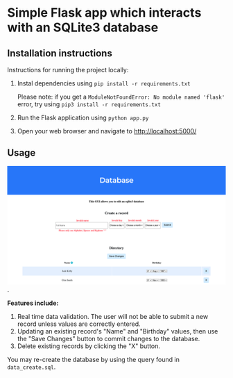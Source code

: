 # Simple Flask app which interacts with an SQLite3 database

## Installation instructions
Instructions for running the project locally: 

1. Instal dependencies using `pip install -r requirements.txt`

    Please note: if you get a `ModuleNotFoundError: No module named 'flask'` error, try using `pip3 install -r requirements.txt`

2. Run the Flask application using `python app.py`
3. Open your web browser and navigate to [http://localhost:5000/](http://localhost:5000/)

## Usage

![Screenshot of interface](/sqlite3-gui-screenshot.png).

**Features include:**
1. Real time data validation. The user will not be able to submit a new record unless values are correctly entered.
2. Updating an existing record's "Name" and "Birthday" values, then use the "Save Changes" button to commit changes to the database. 
3. Delete existing records by clicking the "X" button. 

You may re-create the database by using the query found in `data_create.sql`.